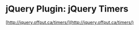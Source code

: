 <!--
id: 94408862
link: http://tumblr.atmos.org/post/94408862/jquery-plugin-jquery-timers
slug: jquery-plugin-jquery-timers
date: Wed Apr 08 2009 21:19:50 GMT-0700 (PDT)
publish: 2009-04-08
tags: 
title: jQuery Plugin: jQuery Timers
-->


jQuery Plugin: jQuery Timers
============================

[http://jquery.offput.ca/timers/](http://jquery.offput.ca/timers/)

